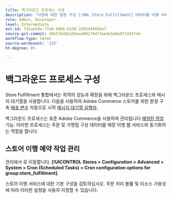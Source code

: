 ```yaml
---
title: 백그라운드 프로세스 구성
description: "다음에 대한 일정 구성 [!DNL Store Fulfillment] 데이터를 이행 서비스와 동기화하는 데 사용되는 백그라운드 프로세스입니다."
role: Admin, Developer
level: Intermediate
exl-id: 742ae59e-77a0-4db6-b156-2992d4403be7
source-git-commit: 36b57648e156ead801764f3ee4e5e6a0f3245fe6
workflow-type: tm+mt
source-wordcount: '133'
ht-degree: 0%

---
```



# 백그라운드 프로세스 구성

Store Fulfillment 통합에서는 최적의 성능과 확장을 위해 백그라운드 프로세스와 메시지 대기열을 사용합니다. 다음을 사용하여 Adobe Commerce 스토어를 위한 환경 구축 [배포 변수](https://devdocs.magento.com/cloud/env/variables-deploy.html#cron_consumers_runner) 자동으로 시작 [메시지 대기열 실행자](https://devdocs.magento.com/guides/v2.4/config-guide/mq/rabbitmq-overview.html).

백그라운드 프로세스는 표준 Adobe Commerce을 사용하여 관리됩니다 [예약된 작업](https://docs.magento.com/user-guide/system/cron.html) 기능. 이러한 프로세스는 주문 및 가맹점 구성 데이터를 매장 이행 웹 서비스와 동기화하는 역할을 합니다.

## 스토어 이행 예약 작업 관리

관리에서 로 이동합니다. **[!UICONTROL Stores > Configuration > Advanced > System > Cron (Scheduled Tasks) > Cron configuration options for group:store_fulfillment]**.

스토어 이행 서비스에 대한 기본 구성을 검토하십시오. 주문 처리 볼륨 및 리소스 가용성에 따라 이러한 설정을 사용자 지정할 수 있습니다.
